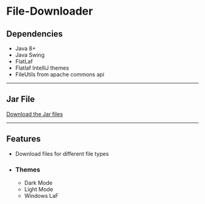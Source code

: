 # File-Downloader

## Dependencies

* Java 8+
* Java Swing
* FlatLaf
* Flatlaf IntelliJ themes
* FileUtils from apache commons api
---

## Jar File
[Download the Jar files](https://github.com/omar-njie/FIle-Downlaoder/blob/main/Jar-File/File-Downloader.jar)

---
## Features
* Download files for different file types
* ### Themes
  - Dark Mode
  - Light Mode
  - Windows LaF


